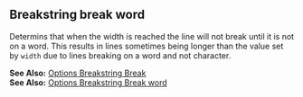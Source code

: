 ## Breakstring break word

Determins that when the width is reached the line will not break until it is not on a word. This results in lines sometimes being longer than the value set by `width` due to lines breaking on a word and not character.  

**See Also:** [Options Breakstring Break](/grunt-build-include/pages/Docs/Options/breakstring/break/index.html)  
**See Also:** [Options Breakstring Break word](/grunt-build-include/pages/Docs/Options/breakstring/break/word/index.html)  